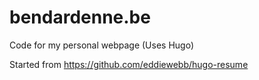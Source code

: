 # bendardenne.be
Code for my personal webpage (Uses Hugo)

Started from https://github.com/eddiewebb/hugo-resume

